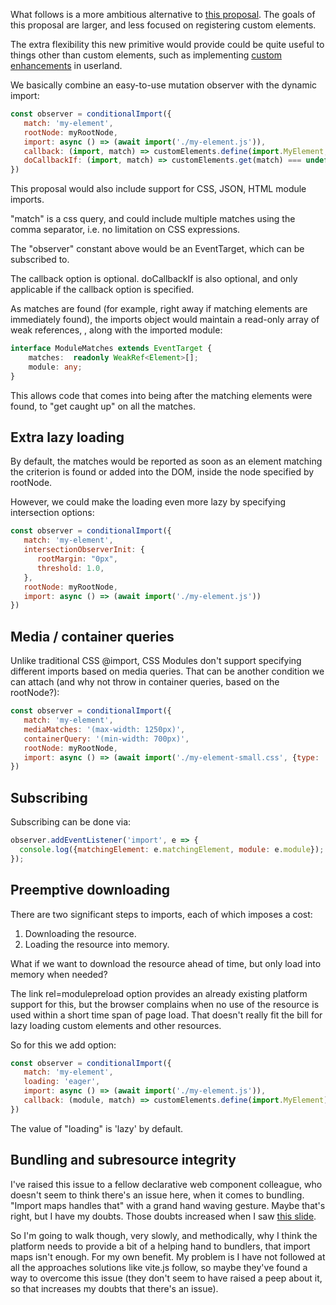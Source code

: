 What follows is a more ambitious alternative to [this proposal](https://github.com/w3c/webcomponents/issues/782).  The goals of this proposal are larger, and less focused on registering custom elements.

The extra flexibility this new primitive would provide could be quite useful to things other than custom elements, such as implementing [custom enhancements](https://github.com/WICG/webcomponents/issues/1000) in userland.

We basically combine an easy-to-use mutation observer with the dynamic import:

```JavaScript
const observer = conditionalImport({
   match: 'my-element',
   rootNode: myRootNode,
   import: async () => (await import('./my-element.js')),
   callback: (import, match) => customElements.define(import.MyElement, match),
   doCallbackIf: (import, match) => customElements.get(match) === undefined,
})
```

This proposal would also include support for CSS, JSON, HTML module imports.

"match" is a css query, and could include multiple matches using the comma separator, i.e. no limitation on CSS expressions.

The "observer" constant above would be an EventTarget, which can be subscribed to.

The callback option is optional.  doCallbackIf is also optional, and only applicable if the callback option is specified.

As matches are found (for example, right away if matching elements are immediately found), the imports object would maintain a read-only array of weak references, , along with the imported module:

```TypeScript
interface ModuleMatches extends EventTarget {
    matches:  readonly WeakRef<Element>[];
    module: any;
}
```

This allows code that comes into being after the matching elements were found, to "get caught up" on all the matches.  

##  Extra lazy loading

By default, the matches would be reported as soon as an element matching the criterion is found or added into the DOM, inside the node specified by rootNode.

However, we could make the loading even more lazy by specifying intersection options:

```JavaScript
const observer = conditionalImport({
   match: 'my-element',
   intersectionObserverInit: {
      rootMargin: "0px",
      threshold: 1.0,
   },
   rootNode: myRootNode,
   import: async () => (await import('./my-element.js'))
})
```

## Media / container queries

Unlike traditional CSS @import, CSS Modules don't support specifying different imports based on media queries.  That can be another condition we can attach (and why not throw in container queries, based on the rootNode?):

```JavaScript
const observer = conditionalImport({
   match: 'my-element',
   mediaMatches: '(max-width: 1250px)',
   containerQuery: '(min-width: 700px)',
   rootNode: myRootNode,
   import: async () => (await import('./my-element-small.css', {type: 'css'}))
})
```

## Subscribing

Subscribing can be done via:

```JavaScript
observer.addEventListener('import', e => {
  console.log({matchingElement: e.matchingElement, module: e.module});
});
```

## Preemptive downloading

There are two significant steps to imports, each of which imposes a cost:  

1.  Downloading the resource.
2.  Loading the resource into memory.

What if we want to download the resource ahead of time, but only load into memory when needed?

The link rel=modulepreload option provides an already existing platform support for this, but the browser complains when no use of the resource is used within a short time span of page load.  That doesn't really fit the bill for lazy loading custom elements and other resources.

So for this we add option:

```JavaScript
const observer = conditionalImport({
   match: 'my-element',
   loading: 'eager',
   import: async () => (await import('./my-element.js')),
   callback: (module, match) => customElements.define(import.MyElement)
})
```

The value of "loading" is 'lazy' by default.

## Bundling and subresource integrity

I've raised this issue to a fellow declarative web component colleague, who doesn't seem to think there's an issue here, when it comes to bundling.  "Import maps handles that" with a grand hand waving gesture.  Maybe that's right, but I have my doubts.  Those doubts increased when I saw [this slide](https://docs.google.com/presentation/d/1nBxZI4X6hVFct5t4VFCJqc4_j92nZtAxWqXDCottUus/edit#slide=id.g21eae6777da_0_63).

So I'm going to walk though, very slowly, and methodically, why I think the platform needs to provide a bit of a helping hand to bundlers, that import maps isn't enough. For my own benefit. My problem is I have not followed at all the approaches solutions like vite.js follow, so maybe they've found a way to overcome this issue (they don't seem to have raised a peep about it, so that increases my doubts that there's an issue).